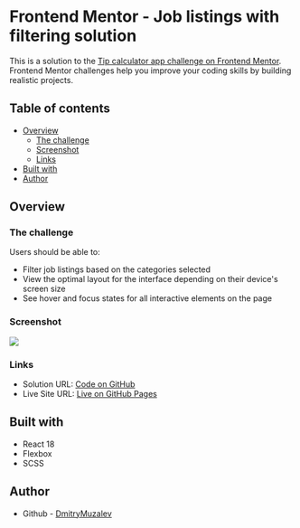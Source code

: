 # Frontend Mentor - Job listings with filtering solution

This is a solution to the [Tip calculator app challenge on Frontend Mentor](https://www.frontendmentor.io/challenges/job-listings-with-filtering-ivstIPCt).
Frontend Mentor challenges help you improve your coding skills by building realistic projects.

## Table of contents

- [Overview](#overview)
  - [The challenge](#the-challenge)
  - [Screenshot](#screenshot)
  - [Links](#links)
- [Built with](#built-with)
- [Author](#author)

## Overview

### The challenge

Users should be able to:

- Filter job listings based on the categories selected
- View the optimal layout for the interface depending on their device's screen size
- See hover and focus states for all interactive elements on the page

### Screenshot

![](./demo.gif)

### Links

- Solution URL: [Code on GitHub](https://github.com/DmitryMuzalev/job-list)
- Live Site URL: [Live on GitHub Pages](https://dmitrymuzalev.github.io/job-list/)

## Built with

- React 18
- Flexbox
- SCSS

## Author

- Github - [DmitryMuzalev](https://github.com/DmitryMuzalev)
